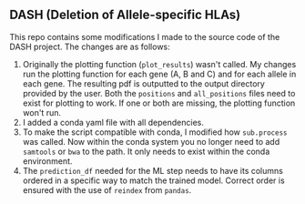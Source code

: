 ## DASH (Deletion of Allele-specific HLAs)
This repo contains some modifications I made to the source code of the DASH project. The changes are as follows:
1. Originally the plotting function (`plot_results`) wasn't called. My changes run the plotting function for
each gene (A, B and C) and for each allele in each gene. The resulting pdf is outputted to the output directory provided by the user.
Both the `positions` and `all_positions` files need to exist for plotting to work. If one or both are missing, the plotting function won't run.
2. I added a conda yaml file with all dependencies.
3. To make the script compatible with conda, I modified how `sub.process` was called. Now within the conda system
you no longer need to add `samtools` or `bwa` to the path. It only needs to exist within the conda environment.
4. The `prediction_df` needed for the ML step needs to have its columns ordered in a specific way to match the
trained model. Correct order is ensured with the use of `reindex` from `pandas`.

